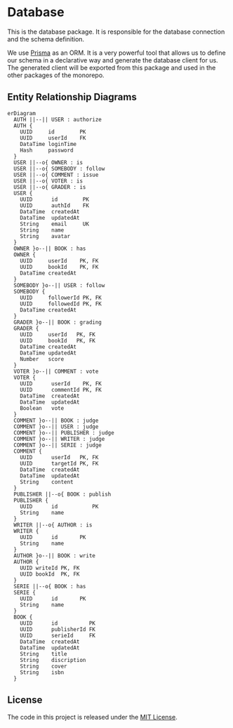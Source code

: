 # Database

This is the database package. It is responsible for the database connection and the schema definition.

We use [Prisma](https://www.prisma.io) as an ORM. It is a very powerful tool that allows us to define our schema in a declarative way and generate the database client for us. The generated client will be exported from this package and used in the other packages of the monorepo.

## Entity Relationship Diagrams

```mermaid
erDiagram
  AUTH ||--|| USER : authorize
  AUTH {
    UUID     id        PK
    UUID     userId    FK
    DataTime loginTime
    Hash     password
  }
  USER ||--o{ OWNER : is
  USER ||--o{ SOMEBODY : follow
  USER ||--o{ COMMENT : issue
  USER ||--o{ VOTER : is
  USER ||--o{ GRADER : is
  USER {
    UUID      id        PK
    UUID      authId    FK
    DataTime  createdAt
    DataTime  updatedAt
    String    email     UK
    String    name
    String    avatar
  }
  OWNER }o--|| BOOK : has
  OWNER {
    UUID     userId    PK, FK
    UUID     bookId    PK, FK
    DataTime createdAt
  }
  SOMEBODY }o--|| USER : follow
  SOMEBODY {
    UUID     followerId PK, FK
    UUID     followedId PK, FK
    DataTime createdAt
  }
  GRADER }o--|| BOOK : grading
  GRADER {
    UUID     userId   PK, FK
    UUID     bookId   PK, FK
    DataTime createdAt
    DataTime updatedAt
    Number   score
  }
  VOTER }o--|| COMMENT : vote
  VOTER {
    UUID      userId    PK, FK
    UUID      commentId PK, FK
    DataTime  createdAt
    DataTime  updatedAt
    Boolean   vote
  }
  COMMENT }o--|| BOOK : judge
  COMMENT }o--|| USER : judge
  COMMENT }o--|| PUBLISHER : judge
  COMMENT }o--|| WRITER : judge
  COMMENT }o--|| SERIE : judge
  COMMENT {
    UUID      userId   PK, FK
    UUID      targetId PK, FK
    DataTime  createdAt
    DataTime  updatedAt
    String    content
  }
  PUBLISHER ||--o{ BOOK : publish
  PUBLISHER {
    UUID      id           PK
    String    name
  }
  WRITER ||--o{ AUTHOR : is
  WRITER {
    UUID      id       PK
    String    name
  }
  AUTHOR }o--|| BOOK : write
  AUTHOR {
    UUID writeId PK, FK
    UUID bookId  PK, FK
  }
  SERIE ||--o{ BOOK : has
  SERIE {
    UUID      id       PK
    String    name
  }
  BOOK {
    UUID      id          PK
    UUID      publisherId FK
    UUID      serieId     FK
    DataTime  createdAt
    DataTime  updatedAt
    String    title
    String    discription
    String    cover
    String    isbn
  }
```

## License

The code in this project is released under the [MIT License](./LICENSE).
